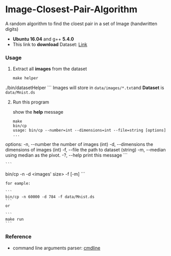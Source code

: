 # Image-Closest-Pair-Algorithm
A random algorithm to find the cloest pair in a set of Image (handwritten digits)

+ **Ubuntu 16.04**  and  g++ **5.4.0**
+ This link to **download** Dataset: [Link](http://yann.lecun.com/exdb/mnist/)

### Usage

1. Extract all **images** from the dataset

    ```
    make helper
./bin/datasetHelper
    ```
    Images will store in `data/images/*.txt`and **Dataset** is `data/Mnist.ds`

2. Run this program

    show the **help** message
    ```
    make
    bin/cp
    usage: bin/cp --number=int --dimensions=int --file=string [options] ... 
options:
  -n, --number        the number of images (int)
  -d, --dimensions    the dimensions of images (int)
  -f, --file          the path to dataset (string)
  -m, --median        using median as the pivot.
  -?, --help          print this message
    ```

    ```
bin/cp -n <number of images> -d <images' size> -f <path to dataset>  [-m]
    ```

    for eample:

    ```
    bin/cp -n 60000 -d 784 -f data/Mnist.ds
    ```
    or

    ```
    make run
    ```


### Reference

+ command line arguments parser: [cmdline](https://github.com/tanakh/cmdline)
